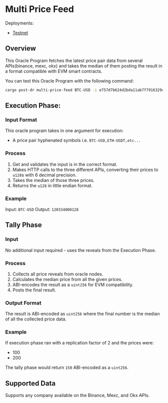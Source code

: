 # Multi Price Feed

Deployments:
- [Testnet](https://testnet.explorer.seda.xyz/oracle-programs/e757d7b624d2bda11ab7f7916329c4a2762c11dc484d2eb861356e5fe5376924)
<!-- - [Mainnet]() -->

## Overview

This Oracle Program fetches the latest price pair data from several APIs(binance, mexc, okx) and takes the median of them posting the result in a format compatible with EVM smart contracts.

You can test this Oracle Program with the following command:

```sh
cargo post-dr multi-price-feed BTC-USD -i e757d7b624d2bda11ab7f7916329c4a2762c11dc484d2eb861356e5fe5376924 -r 3
```

## Execution Phase:

### Input Format

This oracle program takes in one argument for execution:
- A price pair hyphenated symbols i.e. `BTC-USD,ETH-USDT,etc...`

### Process

1. Get and validates the input is in the correct format.
1. Makes HTTP calls to the three different APIs, converting their prices to `u128`s with 6 decimal precision.
1. Takes the median of those three prices.
1. Returns the `u128` in little endian format.

### Example

Input: `BTC-USD`
Output: `120334000128`

## Tally Phase

### Input

No additional input required - uses the reveals from the Execution Phase.

### Process

1. Collects all price reveals from oracle nodes.
1. Calculates the median price from all the given prices.
1. ABI-encodes the result as a `uint256` for EVM compatibility.
1. Posts the final result.

### Output Format

The result is ABI-encoded as `uint256` where the final number is the median of all the collected price data.

### Example

If execution phase ran with a replication factor of 2 and the prices were:
- 100
- 200

The tally phase would return `150` ABI-encoded as a `uint256`.

## Supported Data

Supports any company available on the Binance, Mexc, and Okx APIs.
